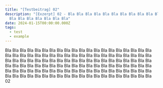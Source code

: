 ```yaml
---
title: "[Testbeitrag] 02"
description: "[Exzerpt] 02 - Bla Bla Bla Bla Bla Bla Bla Bla Bla Bla Bla Bla Bla
  Bla Bla Bla Bla Bla Bla Bla"
date: 2024-01-15T00:00:00.000Z
tags:
  - test
  - example
---
```


Bla Bla Bla Bla Bla Bla Bla Bla Bla Bla Bla Bla Bla Bla Bla Bla Bla Bla Bla Bla Bla Bla Bla Bla Bla Bla Bla Bla Bla Bla Bla Bla Bla Bla Bla Bla Bla Bla Bla Bla Bla Bla Bla Bla Bla Bla Bla Bla Bla Bla Bla Bla Bla Bla Bla Bla Bla Bla Bla Bla Bla Bla Bla Bla Bla Bla Bla Bla Bla Bla Bla Bla Bla Bla Bla Bla Bla Bla Bla Bla Bla Bla Bla Bla Bla Bla Bla Bla Bla Bla Bla Bla Bla Bla Bla Bla Bla Bla Bla Bla Bla Bla Bla Bla Bla Bla Bla Bla Bla Bla Bla Bla Bla Bla Bla Bla Bla Bla Bla Bla 02

